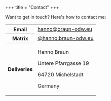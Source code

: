 +++
title = "Contact"
+++

Want to get in touch? Here's how to contact me:

<table class="contact">
    <tr>
        <th>Email</th>
        <td>
            <a href="mailto:Hanno%20Braun%20%3Channo@braun-odw.eu%3E">
                hanno@braun-odw.eu
            </a>
        </td>
    </tr>
    <tr>
        <th>Matrix</th>
        <td>
            <a href="https://matrix.to/#/@hanno:braun-odw.eu">
                @hanno:braun-odw.eu
            </a>
        </td>
    </tr>
    <tr>
        <th>Deliveries</th>
        <td>
            <p>Hanno Braun</p>
            <p>Untere Pfarrgasse 19</p>
            <p>64720 Michelstadt</p>
            <p>Germany</p>
        </td>
    </tr>
</table>
